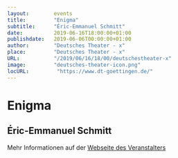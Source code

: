 ```yaml
---
layout:        events
title:         "Enigma"
subtitle:      "Éric-Emmanuel Schmitt"
date:          2019-06-16T18:00:00+01:00
publishdate:   2019-06-06T00:00:00+01:00
author:        "Deutsches Theater - x"
place:         "Deutsches Theater - x"
URL:           "/2019/06/16/18/00/deutschestheater-x"
image:         "deutsches-theater-icon.png"
locURL:         "https://www.dt-goettingen.de/"
---
```


Enigma
===========

Éric-Emmanuel Schmitt
-----------



Mehr Informationen auf der [Webseite des Veranstalters](https://www.dt-goettingen.de/stueck/enigma/)
